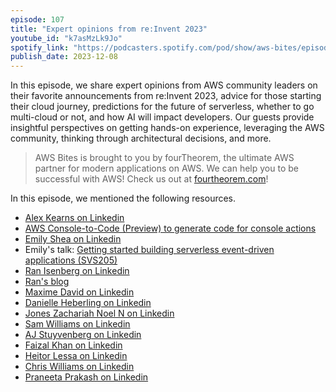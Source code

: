 ```yaml
---
episode: 107
title: "Expert opinions from re:Invent 2023"
youtube_id: "k7asMzLk9Jo"
spotify_link: "https://podcasters.spotify.com/pod/show/aws-bites/episodes/107--Expert-opinions-from-reInvent-2023-e2ctk2o"
publish_date: 2023-12-08
---
```


In this episode, we share expert opinions from AWS community leaders on their favorite announcements from re:Invent 2023, advice for those starting their cloud journey, predictions for the future of serverless, whether to go multi-cloud or not, and how AI will impact developers. Our guests provide insightful perspectives on getting hands-on experience, leveraging the AWS community, thinking through architectural decisions, and more.

> AWS Bites is brought to you by fourTheorem, the ultimate AWS partner for modern applications on AWS. We can help you to be successful with AWS! Check us out at [fourtheorem.com](https://fourtheorem.com)!


In this episode, we mentioned the following resources.

- [Alex Kearns on Linkedin](https://www.linkedin.com/in/alexjameskearns/)
- [AWS Console-to-Code (Preview) to generate code for console actions](https://aws.amazon.com/about-aws/whats-new/2023/11/aws-console-to-code-preview-generate-console-actions/)
- [Emily Shea on Linkedin](https://www.linkedin.com/in/emshea/)
- Emily's talk: [Getting started building serverless event-driven applications (SVS205)](https://www.youtube.com/watch?v=1aTQI-Kqs2U)
- [Ran Isenberg on Linkedin](https://www.linkedin.com/in/ranisenberg/)
- [Ran's blog](https://www.ranthebuilder.cloud/)
- [Maxime David on Linkedin](https://www.linkedin.com/in/maxday/)
- [Danielle Heberling on Linkedin](https://www.linkedin.com/in/deeheber/)
- [Jones Zachariah Noel N on Linkedin](https://www.linkedin.com/in/jones-zachariah-noel-n/)
- [Sam Williams on Linkedin](https://www.linkedin.com/in/sam-complete-coding/)
- [AJ Stuyvenberg on Linkedin](https://www.linkedin.com/in/aaron-stuyvenberg/)
- [Faizal Khan on Linkedin](https://www.linkedin.com/in/faizal-khan/)
- [Heitor Lessa on Linkedin](https://www.linkedin.com/in/heitorlessa/)
- [Chris Williams on Linkedin](https://www.linkedin.com/in/chrisfwilliams/)
- [Praneeta Prakash on Linkedin](https://www.linkedin.com/in/praneetaprakash/)